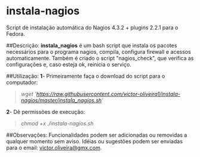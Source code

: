 # instala-nagios
Script de instalação automática do Nagios 4.3.2 + plugins 2.2.1 para o Fedora.

##Descrição:
**instala_nagios** é um bash script que instala os pacotes necessários para o programa nagios, compila, configura firewall e acessos automaticamente. Também é criado o script "nagios_check", que verifica as configurações e, caso esteja ok, reinicia o serviço.

##Utilização:
**1**- Primeiramente faça o download do script para o computador:
> *wget 'https://raw.githubusercontent.com/victor-oliveira1/instala-nagios/master/instala_nagios.sh'*

**2**- Dê permissões de execução:
> *chmod +x ./instala-nagios.sh*

##Observações:
Funcionalidades podem ser adicionadas ou removidas a qualquer momento sem aviso.
Idéias ou sugestões podem ser enviadas para o email: victor.oliveira@gmx.com.
